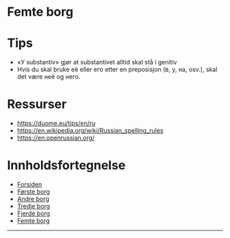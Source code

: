 # Femte borg

# Tips

- «У substantiv» gjør at substantivet alltid skal stå i genitiv
- Hvis du skal bruke её eller его etter en preposisjon (в, у, на, osv.), skal det være неё og него.

# Ressurser

- https://duome.eu/tips/en/ru
- https://en.wikipedia.org/wiki/Russian_spelling_rules
- https://en.openrussian.org/

# Innholdsfortegnelse

- [Forsiden](README.md)
- [Første borg](1-borg.md)
- [Andre borg](2-borg.md)
- [Tredje borg](3-borg.md)
- [Fjerde borg](4-borg.md)
- [Femte borg](5-borg.md)

----------------------------------------
